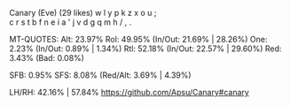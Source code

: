 Canary (Eve) (29 likes)
  w l y p k  z x o u ;  
  c r s t b  f n e i a '
   j v d g q  m h / , .  

MT-QUOTES:
  Alt: 23.97%
  Rol: 49.95%   (In/Out: 21.69% | 28.26%)
  One:  2.23%   (In/Out:  0.89% |  1.34%)
  Rtl: 52.18%   (In/Out: 22.57% | 29.60%)
  Red:  3.43%   (Bad:     0.08%)

  SFB: 0.95%
  SFS: 8.08%    (Red/Alt: 3.69% | 4.39%)

  LH/RH: 42.16% | 57.84%
  https://github.com/Apsu/Canary#canary
  